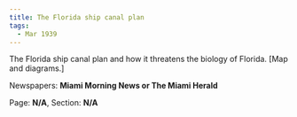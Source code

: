 ```yaml
---  
title: The Florida ship canal plan  
tags:  
  - Mar 1939  
---  
```

  
The Florida ship canal plan and how it threatens the biology of Florida. [Map and diagrams.]  
  
Newspapers: **Miami Morning News or The Miami Herald**  
  
Page: **N/A**, Section: **N/A** 
